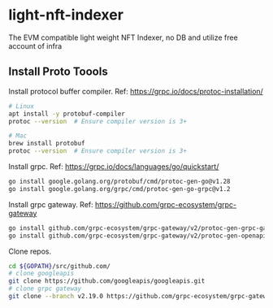 # light-nft-indexer
The EVM compatible light weight NFT Indexer, no DB and utilize free account of infra


## Install Proto Toools
Install protocol buffer compiler. Ref: https://grpc.io/docs/protoc-installation/
```sh
# Linux
apt install -y protobuf-compiler
protoc --version  # Ensure compiler version is 3+

# Mac
brew install protobuf
protoc --version  # Ensure compiler version is 3+
```
Install grpc. Ref: https://grpc.io/docs/languages/go/quickstart/
```sh
go install google.golang.org/protobuf/cmd/protoc-gen-go@v1.28
go install google.golang.org/grpc/cmd/protoc-gen-go-grpc@v1.2
```
Install grpc gateway. Ref: https://github.com/grpc-ecosystem/grpc-gateway
```sh
go install github.com/grpc-ecosystem/grpc-gateway/v2/protoc-gen-grpc-gateway@v2.19.0
go install github.com/grpc-ecosystem/grpc-gateway/v2/protoc-gen-openapiv2@v2.19.0
```
Clone repos.
```sh
cd ${GOPATH}/src/github.com/
# clone googleapis
git clone https://github.com/googleapis/googleapis.git
# clone grpc gateway
git clone --branch v2.19.0 https://github.com/grpc-ecosystem/grpc-gateway.git
```